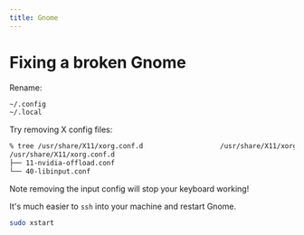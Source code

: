 ```yaml
---
title: Gnome
---
```


# Fixing a broken Gnome

Rename:
```bash
~/.config
~/.local
```

Try removing X config files:
```bash
% tree /usr/share/X11/xorg.conf.d                   /usr/share/X11/xorg.conf.d
/usr/share/X11/xorg.conf.d
├── 11-nvidia-offload.conf
└── 40-libinput.conf
```

Note removing the input config will stop your keyboard working!

It's much easier to `ssh` into your machine and restart Gnome.

```bash
sudo xstart
```
